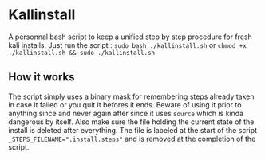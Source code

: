 Kallinstall
===========

A personnal bash script to keep a unified step by step procedure for fresh kali installs.
Just run the script : `sudo bash ./kallinstall.sh` or `chmod +x ./kallinstall.sh && sudo ./kallinstall.sh`

How it works
------------
The script simply uses a binary mask for remembering steps already taken in case it failed or you quit it befores it ends.
Beware of using it prior to anything since and never again after since it uses `source` which is kinda dangerous by itself.
Also make sure the file holding the current state of the install is deleted after everything.
The file is labeled at the start of the script `_STEPS_FILENAME=".install.steps"` and is removed at the completion of the script.
